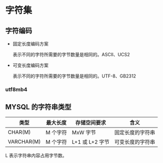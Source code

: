 # 字符集

## 字符编码

- 固定长度编码方案

  表示不同的字符所需要的字节数量是相同的。ASCII、UCS2

- 可变长度编码方案

  表示不同的字符所需要的字节数量是相同的。UTF-8、GB2312

### utf8mb4



## MYSQL 的字符串类型

| 类型       | 最大长度 | 存储空间要求 | 含义             |
| ---------- | -------- | ------------ | ---------------- |
| CHAR(M)    | M 个字符  | MxW 字节      | 固定长度的字符串 |
| VARCHAR(M) | M 个字符  | L+1 或 L+2 字节 | 可变长度的字符串 |

L 表示字符串内容占用字节数。
